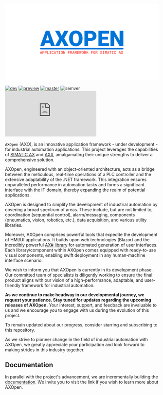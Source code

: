 ![AXOpen Banner](/docfx/images/banner.png)

[![dev](https://github.com/ix-ax/AXOpen/actions/workflows/dev.yml/badge.svg?branch=dev)](https://github.com/ix-ax/axsharp/actions/workflows/dev.yml)
[![preview](https://github.com/ix-ax/AXOpen/actions/workflows/release.yml/badge.svg?branch=releases%2Fv0)](https://github.com/ix-ax/axsharp/actions/workflows/release.yml)
[![master](https://github.com/ix-ax/AXOpen/actions/workflows/master.yml/badge.svg?branch=master)](https://github.com/ix-ax/axsharp/actions/workflows/master.yml)
![semver](https://img.shields.io/badge/semver-0.10.0-blue)
[![GitHub license](https://badgen.net/github/license/Naereen/Strapdown.js)](https://github.com/ix-ax/axsharp/blob/dev/LICENSE)

`AXOpen` (AXO), is an innovative application framework - under development - for industrial automation applications. This project leverages the capabilities of [SIMATIC AX](https://simatic-ax.siemens.io) and [AX#](https://github.com/ix-ax/axsharp), amalgamating their unique strengths to deliver a comprehensive solution.

AXOpen, engineered with an object-oriented architecture, acts as a bridge between the meticulous, real-time operations of a PLC controller and the extensive adaptability of the .NET framework. This integration ensures unparalleled performance in automation tasks and forms a significant interface with the IT domain, thereby expanding the realm of potential applications.

AXOpen is designed to simplify the development of industrial automation by covering a broad spectrum of areas. These include, but are not limited to, coordination (sequential control), alarm/messaging, components (pneumatics, vision, robotics, etc.), data acquisition, and various utility libraries.

Moreover, AXOpen comprises powerful tools that expedite the development of HMI/UI applications. It builds upon web technologies (Blazor) and the incredibly powerful [AX# library](https://ix-ax.github.io/axsharp/articles/blazor/RENDERABLECONTENT.html) for automated generation of user interfaces. Each library/component within AXOpen comes equipped with ready-to-use visual components, enabling swift deployment in any human-machine interface scenario.

We wish to inform you that AXOpen is currently in its development phase. Our committed team of specialists is diligently working to ensure the final product aligns with our vision of a high-performance, adaptable, and user-friendly framework for industrial automation.

**As we continue to make headway in our developmental journey, we request your patience. Stay tuned for updates regarding the upcoming releases of AXOpen.** Your interest, support, and feedback are invaluable to us and we encourage you to engage with us during the evolution of this project.

To remain updated about our progress, consider starring and subscribing to this repository. 

As we strive to pioneer change in the field of industrial automation with AXOpen, we greatly appreciate your participation and look forward to making strides in this industry together.

## Documentation

In parallel with the project's advancement, we are incrementally building the [documentation](https://ix-ax.github.io/AXOpen/). We invite you to visit the link if you wish to learn more about AXOpen.